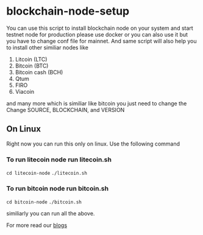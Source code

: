 # blockchain-node-setup

You can use this script to install blockchain node on your system and start testnet node for production please use docker or you can also use it but you have to change conf file for mainnet. And same script will also help you to install other similiar nodes like

1. Litcoin (LTC)
2. Bitcoin (BTC)
3. Bitcoin cash (BCH)
4. Qtum 
5. FIRO 
6. Viacoin

and many more which is similiar like bitcoin you just need to change the Change SOURCE, BLOCKCHAIN, and VERSION

## On Linux

Right now you can run this only on linux. Use the following command
### To run litecoin node run litecoin.sh
`cd litecoin-node`
`./litecoin.sh`

### To run bitcoin node run bitcoin.sh
`cd bitcoin-node`
`./bitcoin.sh`

similiarly you can run all the above. 


For more read our [blogs](https://deployeed.com/blogs)

